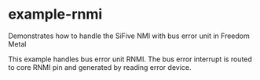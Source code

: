 # example-rnmi

Demonstrates how to handle the SiFive NMI with bus error unit in Freedom Metal

This example handles bus error unit RNMI. The bus error interrupt is routed to core RNMI pin and generated by reading error device.
